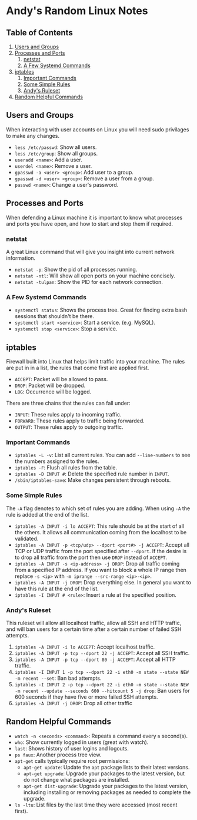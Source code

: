 # Andy's Random Linux Notes

## Table of Contents

1. [Users and Groups](#users-and-groups)
2. [Processes and Ports](#processes-and-ports)
    1. [netstat](#netstat)
    2. [A Few Systemd Commands](#a-few-systemd-commands)
3. [iptables](#iptables)
    1. [Important Commands](#important-commands)
    2. [Some Simple Rules](#some-simple-rules)
    3. [Andy's Ruleset](#andys-ruleset)
4. [Random Helpful Commands](#random-helpful-commands)

## Users and Groups

When interacting with user accounts on Linux you will need sudo privilages to
make any changes.

* `less /etc/passwd`:  Show all users.
* `less /etc/group`: Show all groups.
* `useradd <name>`: Add a user.
* `userdel <name>`: Remove a user.
* `gpasswd -a <user> <group>`: Add user to a group.
* `gpasswd -d <user> <group>`: Remove a user from a group.
* `passwd <name>`: Change a user's password.

## Processes and Ports

When defending a Linux machine it is important to know what processes and ports
you have open, and how to start and stop them if required.

### netstat

A great Linux command that will give you insight into current network information.

* `netstat -p`: Show the pid of all processes running.
* `netstat -ntl`: Will show all open ports on your machine concisely.
* `netstat -tulpan`: Show the PID for each network connection.

### A Few Systemd Commands

* `systemctl status`: Shows the process tree. Great for finding extra bash
sessions that shouldn't be there.
* `systemctl start <service>`: Start a service. (e.g. MySQL).
* `systemctl stop <service>`: Stop a service.

## iptables

Firewall built into Linux that helps limit traffic into your machine. The rules
are put in in a list, the rules that come first are applied first.

* `ACCEPT`: Packet will be allowed to pass.
* `DROP`: Packet will be dropped.
* `LOG`: Occurrence will be logged.

There are three chains that the rules can fall under:

* `INPUT`: These rules apply to incoming traffic.
* `FORWARD`: These rules apply to traffic being forwarded.
* `OUTPUT`: These rules apply to outgoing traffic.

### Important Commands

* `iptables -L -v`: List all current rules. You can add `--line-numbers` to see
the numbers assigned to the rules.
* `iptables -F`: Flush all rules from the table.
* `iptables -D INPUT #`: Delete the specified rule number in `INPUT`.
* `/sbin/iptables-save`: Make changes persistent through reboots.

### Some Simple Rules

The `-A` flag denotes to which set of rules you are adding. When using `-A` the rule
is added at the end of the list.

* `iptables -A INPUT -i lo ACCEPT`: This rule should be at the start of all the
others. It allows all communication coming from the localhost to be validated.
* `iptables -A INPUT -p <tcp/udp> --dport <port#> -j ACCEPT`: Accept all TCP
or UDP traffic from the port specified after `--dport`. If the desire is to drop
all traffic from the port then use `DROP` instead of `ACCEPT`.
* `iptables -A INPUT -s <ip-address> -j DROP`: Drop all traffic coming from a
specified IP address. If you want to block a whole IP range then replace `-s <ip>`
with `-m iprange --src-range <ip>-<ip>`.
* `iptables -A INPUT -j DROP`: Drop everything else. In general you want to
have this rule at the end of the list.
* `iptables -I INPUT # <rule>`: Insert a rule at the specified position.

### Andy's Ruleset

This ruleset will allow all localhost traffic, allow all SSH and HTTP traffic,
and will ban users for a certain time after a certain number of failed SSH attempts.

1. `iptables -A INPUT -i lo ACCEPT`: Accept localhost traffic.
2. `iptables -A INPUT -p tcp --dport 22 -j ACCEPT`: Accept all SSH traffic.
3. `iptables -A INPUT -p tcp --dport 80 -j ACCEPT`: Accept all HTTP traffic.
4. `iptables -I INPUT 1 -p tcp --dport 22 -i eth0 -m state --state NEW -m recent
 --set`: Ban bad attempts.
5. `iptables -I INPUT 2 -p tcp --dport 22 -i eth0 -m state --state NEW -m recent
 --update --seconds 600 --hitcount 5 -j drop`: Ban users for 600 seconds if they
 have five or more failed SSH attempts.
6. `iptables -A INPUT -j DROP`: Drop all other traffic

## Random Helpful Commands

* `watch -n <seconds> <command>`: Repeats a command every `n` second(s).
* `who`: Show currently logged in users (great with watch).
* `last`: Shows history of user logins and logouts.
* `ps faux`: Another process tree view.
* `apt-get` calls typically require root permissions:
  * `apt-get update`: Update the `apt` package lists to their latest versions.
  * `apt-get upgrade`: Upgrade your packages to the latest version, but do not
change what packages are installed.
  * `apt-get dist-upgrade`: Upgrade your packages to the latest version, including
installing or removing packages as needed to complete the upgrade.
* `ls -ltu`: List files by the last time they were accessed (most recent first).
